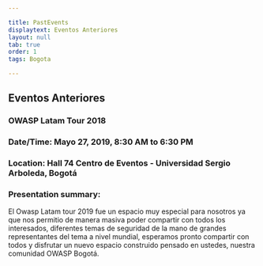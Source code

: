 ```yaml
---

title: PastEvents
displaytext: Eventos Anteriores
layout: null
tab: true
order: 1
tags: Bogota

---
```


## Eventos Anteriores

### OWASP Latam Tour 2018
### Date/Time: Mayo 27, 2019, 8:30 AM to 6:30 PM 
### Location: Hall 74 Centro de Eventos - Universidad Sergio Arboleda, Bogotá
### Presentation summary:

El Owasp Latam tour 2019 fue un espacio muy especial para nosotros ya que nos permitio de manera masiva poder compartir con todos los interesados, diferentes temas de seguridad de la mano de grandes representantes del tema a nivel mundial, esperamos pronto compartir con todos y disfrutar un nuevo espacio construido pensado en ustedes, nuestra comunidad OWASP Bogotá.
